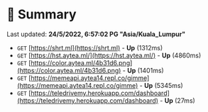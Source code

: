 # 📖 Summary
Last updated: **24/5/2022, 6:57:02 PG "Asia/Kuala_Lumpur"**

- `GET` [https://shrt.ml](https://shrt.ml) - **Up** (1312ms)
- `GET` [https://hst.aytea.ml/](https://hst.aytea.ml/) - **Up** (4860ms)
- `GET` [https://color.aytea.ml/4b31d6.png](https://color.aytea.ml/4b31d6.png) - **Up** (1401ms)
- `GET` [https://memeapi.aytea14.repl.co/gimme](https://memeapi.aytea14.repl.co/gimme) - **Up** (5345ms)
- `GET` [https://teledrivemy.herokuapp.com/dashboard](https://teledrivemy.herokuapp.com/dashboard) - **Up** (27ms)
